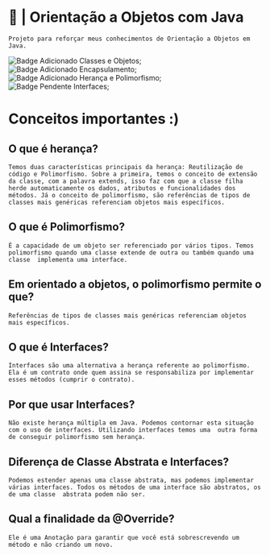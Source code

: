 # 🏦 | Orientação a Objetos com Java
`Projeto para reforçar meus conhecimentos de Orientação a Objetos em Java.`

<img alt="Badge Adicionado" title="Adicionado" src="https://img.shields.io/badge/-Adicionado-brightgreen"> Classes e Objetos;<br>
<img alt="Badge Adicionado" title="Adicionado" src="https://img.shields.io/badge/-Adicionado-brightgreen"> Encapsulamento;<br>
<img alt="Badge Adicionado" title="Adicionado" src="https://img.shields.io/badge/-Adicionado-brightgreen"> Herança e Polimorfismo;<br> 
<img alt="Badge Pendente" title="Pendente" src="https://img.shields.io/badge/-Pendente-red"> Interfaces;<br>

# Conceitos importantes :)

## O que é herança?
`Temos duas características principais da herança: Reutilização de código e Polimorfismo. Sobre a primeira, temos o conceito de extensão da classe, com a palavra extends, isso faz com que a classe filha herde automaticamente os dados, atributos e funcionalidades dos métodos. Já o conceito de polimorfismo, são referências de tipos de classes mais genéricas referenciam objetos mais específicos.`

## O que é Polimorfismo?
`É a capacidade de um objeto ser referenciado por vários tipos. Temos polimorfismo quando uma classe extende de outra ou também quando uma classe 
implementa uma interface.`

## Em orientado a objetos, o polimorfismo permite o que?
`Referências de tipos de classes mais genéricas referenciam objetos mais específicos.`

## O que é Interfaces?
`Interfaces são uma alternativa a herança referente ao polimorfismo. Ela é um contrato onde quem assina se responsabiliza por implementar esses métodos (cumprir o contrato).`

## Por que usar Interfaces?
`Não existe herança múltipla em Java. Podemos contornar esta situação com o uso de interfaces. Utilizando interfaces temos uma 
outra forma de conseguir polimorfismo sem herança.`

## Diferença de Classe Abstrata e Interfaces?
`Podemos estender apenas uma classe abstrata, mas podemos implementar várias interfaces. Todos os métodos de uma interface são abstratos, os de uma classe 
abstrata podem não ser.`

## Qual a finalidade da @Override?
`Ele é uma Anotação para garantir que você está sobrescrevendo um método e não criando um novo.`

